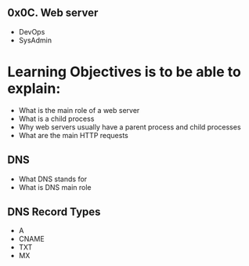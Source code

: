 ## 0x0C. Web server

* DevOps
* SysAdmin

# Learning Objectives is to be able to explain:

* What is the main role of a web server
* What is a child process
* Why web servers usually have a parent process and child processes
* What are the main HTTP requests

## DNS
* What DNS stands for
* What is DNS main role

## DNS Record Types
* A
* CNAME
* TXT
* MX